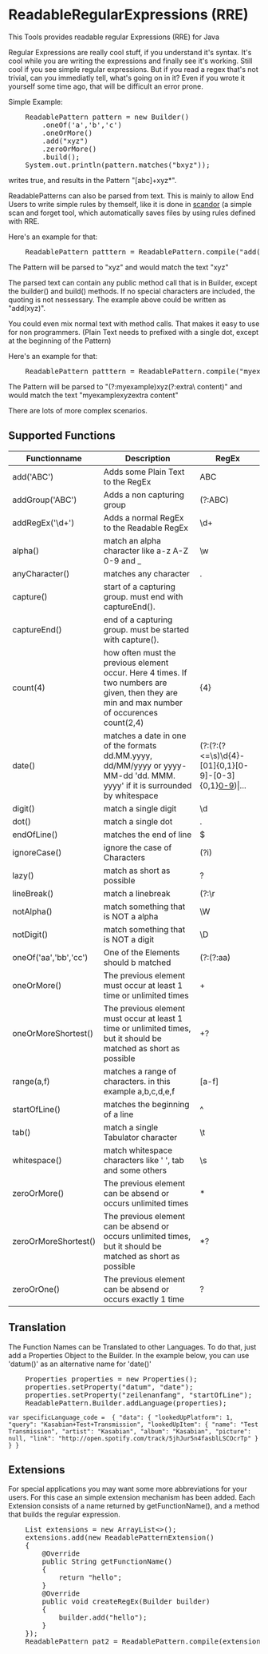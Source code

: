 # ReadableRegularExpressions (RRE) #
This Tools provides readable regular Expressions (RRE) for Java

Regular Expressions are really cool stuff, if you understand it's syntax. It's cool while you are writing the expressions and finally see it's working. Still cool if you see simple regular expressions. But if you read a regex that's not trivial, can you immediatly tell, what's going on in it? Even if you wrote it yourself some time ago, that will be difficult an error prone.

Simple Example:
<pre>
    ReadablePattern pattern = new Builder()
        .oneOf('a','b','c')
        .oneOrMore()
        .add("xyz")
        .zeroOrMore()
        .build();
    System.out.println(pattern.matches("bxyz"));
</pre> 
writes true, and results in the Pattern "[abc]+xyz*".

ReadablePatterns can also be parsed from text. This is mainly to allow End Users to write simple rules by themself, like it is done in <a href="http://www.exware.de/scandor/en/index.html">scandor</a> (a simple scan and forget tool, which automatically saves files by using rules defined with RRE.

Here's an example for that:
<pre>
    ReadablePattern patttern = ReadablePattern.compile("add('xyz')");
</pre>
The Pattern will be parsed to "xyz" and would match the text "xyz"

The parsed text can contain any public method call that is in Builder, except the builder() and build() methods. If no special characters are included, the quoting is not nessessary. The example above could be written as "add(xyz)".

You could even mix normal text with method calls. That makes it easy to use for non programmers.
(Plain Text needs to prefixed with a single dot, except at the beginning of the Pattern)

Here's an example for that:
<pre>
    ReadablePattern patttern = ReadablePattern.compile("myexample.add(xyz).extra content");
</pre>

The Pattern will be parsed to "(?:myexample)xyz(?:extra\ content)" and would match the text "myexamplexyzextra content"

There are lots of more complex scenarios.

## Supported Functions ##
Functionname | Description | RegEx
---- | ---- | ----
add('ABC')   | Adds some Plain Text to the RegEx | ABC
addGroup('ABC') | Adds a non capturing group | (?:ABC)
addRegEx('\d+') | Adds a normal RegEx to the Readable RegEx | \d+
alpha() | match an alpha character like a-z A-Z 0-9 and _ | \w
anyCharacter() | matches any character | .
capture() | start of a capturing group. must end with captureEnd(). | 
captureEnd() | end of a capturing group. must be started with capture(). | 
count(4) | how often must the previous element occur. Here 4 times. If two numbers are given, then they are min and max number of occurences count(2,4) | {4}
date() | matches a date in one of the formats dd.MM.yyyy, dd/MM/yyyy or yyyy-MM-dd 'dd. MMM. yyyy' if it is surrounded by whitespace | (?:(?:(?<=\s)\d{4}\-[01]{0,1}[0-9]-[0-3]{0,1}[0-9](?=\s))\|...
digit() | match a single digit | \d
dot() | match a single dot | \.
endOfLine() | matches the end of line | $
ignoreCase() | ignore the case of Characters | (?i)
lazy() | match as short as possible | ?
lineBreak() | match a linebreak | (?:\r|\r\n|\n)
notAlpha() | match something that is NOT a alpha | \W
notDigit() | match something that is NOT a digit | \D
oneOf('aa','bb','cc') | One of the Elements should b matched | (?:(?:aa)|(?:bb)|(?:cc))
oneOrMore() | The previous element must occur at least 1 time or unlimited times | +
oneOrMoreShortest() | The previous element must occur at least 1 time or unlimited times, but it should be matched as short as possible | +?
range(a,f) | matches a range of characters. in this example a,b,c,d,e,f | [a-f]
startOfLine() | matches the beginning of a line | ^
tab() | match a single Tabulator character | \t
whitespace() | match whitespace characters like ' ', tab and some others | \s
zeroOrMore() | The previous element can be absend or occurs unlimited times | *
zeroOrMoreShortest() | The previous element can be absend or occurs unlimited times, but it should be matched as short as possible | *?
zeroOrOne() | The previous element can be absend or occurs exactly 1 time | ?

## Translation ##
The Function Names can be Translated to other Languages. To do that, just add a Properties Object to the Builder.
In the example below, you can use 'datum()' as an alternative name for 'date()'
<pre>
    Properties properties = new Properties();
    properties.setProperty("datum", "date");
    properties.setProperty("zeilenanfang", "startOfLine");
    ReadablePattern.Builder.addLanguage(properties);
</pre>

`var specificLanguage_code = 
    {
        "data": {
            "lookedUpPlatform": 1,
            "query": "Kasabian+Test+Transmission",
            "lookedUpItem": {
                "name": "Test Transmission",
                "artist": "Kasabian",
                "album": "Kasabian",
                "picture": null,
                "link": "http://open.spotify.com/track/5jhJur5n4fasblLSCOcrTp"
            }
        }
    }`
## Extensions ##
For special applications you may want some more abbreviations for your users. For this case an simple extension mechanism has been added. Each Extension consists of a name returned by getFunctionName(), and a method that builds the regular expression.
<pre>
    List<ReadablePatternExtension> extensions = new ArrayList<>();
    extensions.add(new ReadablePatternExtension()
    {
        @Override
        public String getFunctionName()
        {
            return "hello";
        }
        @Override
        public void createRegEx(Builder builder)
        {
            builder.add("hello");
        }
    });
    ReadablePattern pat2 = ReadablePattern.compile(extensions, "hello()", false);
</pre>
